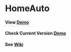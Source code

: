 # HomeAuto
#### View [Demo](http://www.jcbreath.net/webapp)
#### Check Current Version [Demo](http://www.jcbreath.net:8801)
#### See [Wiki](https://github.com/JCBreath/SmartHome/wiki)
